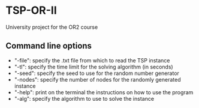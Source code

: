 # TSP-OR-II
University project for the OR2 course

## Command line options
- "-file": specify the .txt file from which to read the TSP instance
- "-tl": specify the time limit for the solving algorithm (in seconds)
- "-seed": specify the seed to use for the random number generator
- "-nodes": specify the number of nodes for the randomly generated instance
- "-help": print on the terminal the instructions on how to use the program
- "-alg": specify the algorithm to use to solve the instance